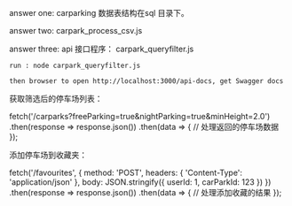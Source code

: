 answer one: 
   carparking 数据表结构在sql 目录下。

answer two:
   carpark_process_csv.js

answer three:
    api 接口程序： carpark_queryfilter.js
    
    run : node carpark_queryfilter.js
    
    then browser to open http://localhost:3000/api-docs, get Swagger docs


获取筛选后的停车场列表：


   fetch('/carparks?freeParking=true&nightParking=true&minHeight=2.0')
  .then(response => response.json())
  .then(data => {
    // 处理返回的停车场数据
  });

  

  添加停车场到收藏夹：
  
  fetch('/favourites', {
  method: 'POST',
  headers: { 'Content-Type': 'application/json' },
  body: JSON.stringify({ userId: 1, carParkId: 123 })
})
  .then(response => response.json())
  .then(data => {
    // 处理添加收藏的结果
  });
